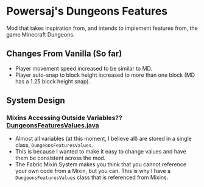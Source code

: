 # Powersaj's Dungeons Features
Mod that takes inspiration from, and intends to implement features from, the game Minecraft Dungeons.

## Changes From Vanilla (So far)
- Player movement speed increased to be similar to MD.
- Player auto-snap to block height increased to more than one block (MD has a 1.25 block height snap).

## System Design
### Mixins Accessing Outside Variables?? [DungeonsFeaturesValues.java](src/client/java/powersaj/dungeonsfeatures/DungeonsFeaturesValues.java)
- Almost all variables (at this moment, I believe all) are stored in a single class, `DungeonsFeaturesValues`.
- This is because I wanted to make it easy to change values and have them be consistent across the mod.
- The Fabric Mixin System makes you think that you cannot reference your own code from a Mixin, but you can. This is why I have a `DungeonsFeaturesValues` class that is referenced from Mixins. 